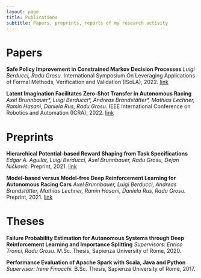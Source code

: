 ```yaml
---
layout: page
title: Publications
subtitle: Papers, preprints, reports of my research activity
---
```

# Papers

**Safe Policy Improvement in Constrained Markov Decision Processes**
*Luigi Berducci, Radu Grosu.*
International Symposium On Leveraging Applications of Formal Methods, Verification and Validation (ISoLA), 2022. 
[link](https://arxiv.org/abs/2210.11259)

**Latent Imagination Facilitates Zero-Shot Transfer in Autonomous Racing**
*Axel Brunnbauer\*, Luigi Berducci\*, Andreas Brandstätter\*, Mathias Lechner, Ramin Hasani, Daniela Rus, Radu Grosu.*
IEEE International Conference on Robotics and Automation (ICRA), 2022. 
[link](https://arxiv.org/abs/2103.04909)

# Preprints

**Hierarchical Potential-based Reward Shaping from Task Specifications**
*Edgar A. Aguilar, Luigi Berducci, Axel Brunnbauer, Radu Grosu, Dejan Ničković.*
Preprint, 2021. [link](https://arxiv.org/abs/2110.02792)

**Model-based versus Model-free Deep Reinforcement Learning for Autonomous Racing Cars**
*Axel Brunnbauer, Luigi Berducci, Andreas Brandstätter, Mathias Lechner, Ramin Hasani, Daniela Rus, Radu Grosu.*
Preprint, 2021. [link](https://arxiv.org/abs/2103.04909)

# Theses
**Failure Probability Estimation for Autonomous Systems through Deep Reinforcement Learning and Importance Splitting**
*Supervisors: Enrico Tronci, Radu Grosu.*
M.Sc. Thesis, Sapienza University of Rome, 2020.

**Performance Evaluation of Apache Spark with Scala, Java and Python**
*Supervisor: Irene Finocchi.*
B.Sc. Thesis, Sapienza University of Rome, 2017.
